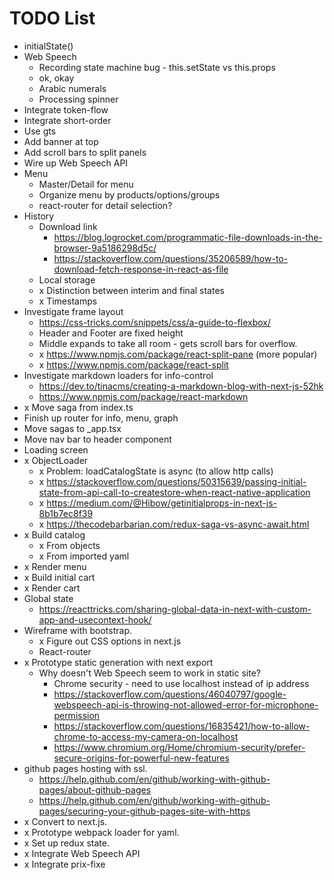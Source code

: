 # TODO List

* initialState()
* Web Speech
  * Recording state machine bug - this.setState vs this.props
  * ok, okay
  * Arabic numerals
  * Processing spinner
* Integrate token-flow
* Integrate short-order
* Use gts
* Add banner at top
* Add scroll bars to split panels
* Wire up Web Speech API
* Menu
  * Master/Detail for menu
  * Organize menu by products/options/groups
  * react-router for detail selection?
* History
  * Download link
    * https://blog.logrocket.com/programmatic-file-downloads-in-the-browser-9a5186298d5c/
    * https://stackoverflow.com/questions/35206589/how-to-download-fetch-response-in-react-as-file
  * Local storage
  * x Distinction between interim and final states
  * x Timestamps
* Investigate frame layout
  * https://css-tricks.com/snippets/css/a-guide-to-flexbox/
  * Header and Footer are fixed height
  * Middle expands to take all room - gets scroll bars for overflow.
  * x https://www.npmjs.com/package/react-split-pane (more popular)
  * x https://www.npmjs.com/package/react-split
* Investigate markdown loaders for info-control
  * https://dev.to/tinacms/creating-a-markdown-blog-with-next-js-52hk
  * https://www.npmjs.com/package/react-markdown
* x Move saga from index.ts
* Finish up router for info, menu, graph
* Move sagas to _app.tsx
* Move nav bar to header component
* Loading screen
* x ObjectLoader
  * x Problem: loadCatalogState is async (to allow http calls)
  * x https://stackoverflow.com/questions/50315639/passing-initial-state-from-api-call-to-createstore-when-react-native-application
  * x https://medium.com/@Hibow/getinitialprops-in-next-js-8b1b7ec8f39
  * x https://thecodebarbarian.com/redux-saga-vs-async-await.html
* x Build catalog
  * x From objects
  * x From imported yaml
* x Render menu
* x Build initial cart
* x Render cart
* Global state
  * https://reacttricks.com/sharing-global-data-in-next-with-custom-app-and-usecontext-hook/
* Wireframe with bootstrap.
  * x Figure out CSS options in next.js
  * React-router
* x Prototype static generation with next export
  * Why doesn't Web Speech seem to work in static site?
    * Chrome security - need to use localhost instead of ip address
    * https://stackoverflow.com/questions/46040797/google-webspeech-api-is-throwing-not-allowed-error-for-microphone-permission
    * https://stackoverflow.com/questions/16835421/how-to-allow-chrome-to-access-my-camera-on-localhost
    * https://www.chromium.org/Home/chromium-security/prefer-secure-origins-for-powerful-new-features
* github pages hosting with ssl.
  * https://help.github.com/en/github/working-with-github-pages/about-github-pages
  * https://help.github.com/en/github/working-with-github-pages/securing-your-github-pages-site-with-https
* x Convert to next.js.
* x Prototype webpack loader for yaml.
* x Set up redux state.
* x Integrate Web Speech API
* x Integrate prix-fixe
